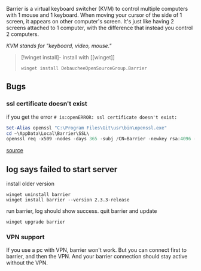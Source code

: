 Barrier is a virtual keyboard switcher (KVM) to control multiple computers with 1 mouse and 1 keyboard. 
When moving your cursor of the side of 1 screen, it appears on other computer's screen. It's just like having 2 screens attached to 1 computer, with the difference that instead you control 2 computers.

*KVM stands for "keyboard, video, mouse."*

> [!winget install]- 
> install with [[winget]]
> ```batch
> winget install DebaucheeOpenSourceGroup.Barrier
> ```

## Bugs
### ssl certificate doesn't exist
if you get the error `# is:openERROR: ssl certificate doesn't exist:`
```Powershell
Set-Alias openssl "C:\Program Files\Git\usr\bin\openssl.exe"
cd ~\AppData\Local\Barrier\SSL\
openssl req -x509 -nodes -days 365 -subj /CN=Barrier -newkey rsa:4096 -keyout Barrier.pem -out Barrier.pem
```
[source](https://github.com/debauchee/barrier/issues/231#issuecomment-1143791895) 
## log says failed to start server
install older version
```
winget uninstall barrier
winget install barrier --version 2.3.3-release
```
run barrier, log should show success. 
quit barrier and update
```
winget upgrade barrier
```

### VPN support
If you use a pc with VPN, barrier won't work.
But you can connect first to barrier, and then the VPN. And your barrier connection should stay active without the VPN.